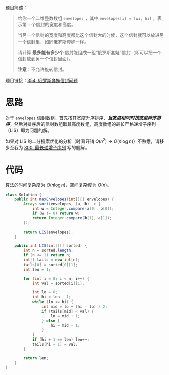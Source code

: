 题目简述：

> 给你一个二维整数数组 `envelopes` ，其中 `envelopes[i] = [wi, hi]` ，表示第 `i` 个信封的宽度和高度。
>
> 当另一个信封的宽度和高度都比这个信封大的时候，这个信封就可以放进另一个信封里，如同俄罗斯套娃一样。
>
> 请计算 **最多能有多少个** 信封能组成一组“俄罗斯套娃”信封（即可以把一个信封放到另一个信封里面）。
>
> **注意**：不允许旋转信封。

题目链接：[354. 俄罗斯套娃信封问题](https://leetcode.cn/problems/russian-doll-envelopes/)

# 思路

对于 `envelopes` 信封数组，首先按其宽度升序排序、***当宽度相同时按高度降序排序***，然后对排序后的信封数组取其高度数组，高度数组的最长严格递增子序列（LIS）即为问题的解。

如果对 LIS 的二分搜索优化的分析（时间开销 $O(n^2)\to O(n\log n)$）不熟悉，请移步至我为 [300. 最长递增子序列](https://leetcode.cn/problems/longest-increasing-subsequence/) 写的题解。

# 代码

算法的时间复杂度为 $O(n\log n)$，空间复杂度为 $O(n)$。

```java
class Solution {
    public int maxEnvelopes(int[][] envelopes) {
        Arrays.sort(envelopes, (a, b) -> {
            int w = Integer.compare(a[0], b[0]);
            if (w != 0) return w;
            return Integer.compare(b[1], a[1]);
        });

        return LIS(envelopes);
    }

    public int LIS(int[][] sorted) {
        int n = sorted.length;
        if (n <= 1) return n;
        int[] tails = new int[n];
        tails[0] = sorted[0][1];
        int len = 1;

        for (int i = 0; i < n; i++) {
            int val = sorted[i][1];

            int lo = 0;
            int hi = len - 1;
            while (lo <= hi) {
                int mid = lo + (hi - lo) / 2;
                if (tails[mid] < val) {
                    lo = mid + 1;
                } else {
                    hi = mid - 1;
                }
            }
            if (hi + 1 == len) len++;
            tails[hi + 1] = val;
        }

        return len;
    }
}
```

